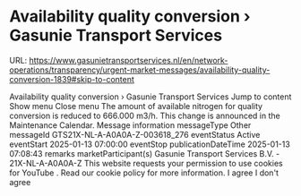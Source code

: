 # Availability quality conversion › Gasunie Transport Services

URL: https://www.gasunietransportservices.nl/en/network-operations/transparency/urgent-market-messages/availability-quality-conversion-1839#skip-to-content

Availability quality conversion › Gasunie Transport Services
Jump to content
Show menu
Close menu
The amount of available nitrogen for quality conversion is reduced to 666.000 m3/h. This change is announced in the Maintenance Calendar.
Message information
messageType
Other
messageId
GTS21X-NL-A-A0A0A-Z-003618_276
eventStatus
Active
eventStart
2025-01-13 07:00:00
eventStop
publicationDateTime
2025-01-13 07:08:43
remarks
marketParticipant(s)
Gasunie Transport Services
B.V. - 21X-NL-A-A0A0A-Z
This website requests your permission to use cookies for
YouTube
. Read our
cookie policy
for more information.
I agree
I don't agree